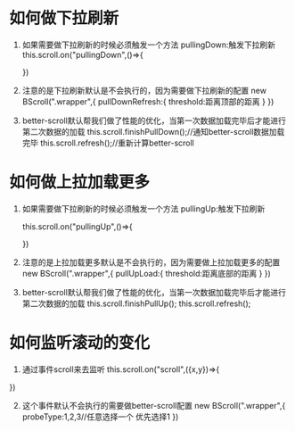 <!--
 * @Description: 
 * @Autor: Leon
 * @Date: 2019-12-19 23:25:13
 * @LastEditors: Leon
 * @LastEditTime: 2019-12-19 23:28:42
 -->
 
# 如何做下拉刷新
1. 如果需要做下拉刷新的时候必须触发一个方法
    pullingDown:触发下拉刷新
    this.scroll.on("pullingDown",()=>{
        
    })

2. 注意的是下拉刷新默认是不会执行的，因为需要做下拉刷新的配置
    new BScroll(".wrapper",{
        pullDownRefresh:{
            threshold:距离顶部的距离
        }
    })

3. better-scroll默认帮我们做了性能的优化，当第一次数据加载完毕后才能进行第二次数据的加载
    this.scroll.finishPullDown();//通知better-scroll数据加载完毕
    this.scroll.refresh();//重新计算better-scroll


# 如何做上拉加载更多

1. 如果需要做下拉刷新的时候必须触发一个方法
    pullingUp:触发下拉刷新

    this.scroll.on("pullingUp",()=>{

    })

2. 注意的是上拉加载更多默认是不会执行的，因为需要做上拉加载更多的配置
        new BScroll(".wrapper",{
        pullUpLoad:{
            threshold:距离底部的距离
        }
    })

3. better-scroll默认帮我们做了性能的优化，当第一次数据加载完毕后才能进行第二次数据的加载
    this.scroll.finishPullUp();
    this.scroll.refresh();


# 如何监听滚动的变化
1. 通过事件scroll来去监听
this.scroll.on("scroll",({x,y})=>{

})

2. 这个事件默认不会执行的需要做better-scroll配置
new BScroll(".wrapper",{
        probeType:1,2,3//任意选择一个  优先选择1
})